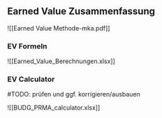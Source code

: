 
## Earned Value Zusammenfassung
![[Earned Value Methode-mka.pdf]]

### EV Formeln
![[Earned_Value_Berechnungen.xlsx]]

### EV Calculator
#TODO: prüfen und ggf. korrigieren/ausbauen

![[BUDG_PRMA_calculator.xlsx]]
